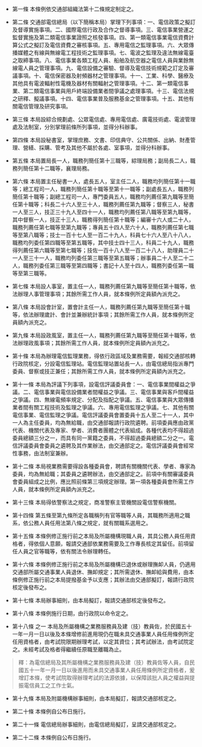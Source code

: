 * 第一條 本條例依交通部組織法第十二條規定制定之。

* 第二條 交通部電信總局（以下簡稱本局）掌理下列事項：一、電信政策之擬訂及督導實施事項。二、國際電信行政及合作之督導事項。三、電信事業營運之監督實施及第二類電信事業證照之核發事項。四、第一類電信事業電信資費計算公式之擬訂及電信資費之審核事項。五、專用電信之監理事項。六、大眾傳播媒體之有線與無線電工程技術之監理事項。七、電波之監理及違法無線電臺之取締事項。八、電信事業各類工程人員、船舶及航空器之電信人員與業餘無線電人員之管理事項。九、電信設備之審驗、督導及電信技術規範之訂定及審議事項。十、電信保密器及射頻器材之管理事項。十一、工業、科學、醫療及其他具有電波輻射性電機及器材有關輻射之管理事項。十二、第一類電信事業、第二類電信事業與用戶終端設備業者間爭議之處理事項。十三、電信法規之研釋、擬議事項。十四、電信事業普及服務基金之管理事項。十五、其他有關電信管理及研究事項。

* 第三條 本局設綜合規劃處、公眾電信處、專用電信處、廣電技術處、電波管理處及法制室，分別掌理前條所列事項，並得分科辦事。

* 第四條 本局設秘書室，掌理庶務、文書、印信典守、公共關係、出納、財產管理、營繕、採購、管考及其他不屬於各處、室事項，並得分科辦事。

* 第五條 本局置局長一人，職務列簡任第十三職等，綜理局務；副局長二人，職務列簡任第十二職等，襄理局務。

* 第六條 本局置主任秘書一人，處長五人，室主任二人，職務均列簡任第十一職等；總工程司一人，職務列簡任第十職等至第十一職等；副處長五人，職務列簡任第十職等；副總工程司一人，專門委員五人，職務均列薦任第九職等至簡任第十職等；科長二十六人至三十人，職務列薦任第九職等；督察三人，秘書一人至三人，技正三十九人至四十一人，職務均列薦任第八職等至第九職等，其中督察一人，技正十三人，職務得列簡任第十職等；編審十六人或二十人，職務列薦任第七職等至第九職等；專員五十四人至六十人，職務列薦任第七職等至第八職等；技士一百十七人至一百二十九人，科員七十六人至八十八人，職務均列委任第四職等至第五職等，其中技士四十三人，科員二十九人，職務得列薦任第六職等至第七職等；技佐一百十八人至一百二十八人，助理員二十一人至三十一人，職務均列委任第三職等至第五職等；辦事員二十人至二十二人，職務列委任第三職等至第四職等；書記十人至十四人，職務列委任第一職等至第三職等。

* 第七條 本局設人事室，置主任一人，職務列薦任第九職等至簡任第十職等，依法辦理人事管理事項；其餘所需工作人員，就本條例所定員額內派充之。

* 第八條 本局設會計室，置會計主任一人，職務列薦任第九職等至簡任第十職等，依法辦理歲計、會計並兼辦統計事項；其餘所需工作人員，就本條例所定員額內派充之。

* 第九條 本局設政風室，置主任一人，職務列薦任第九職等至簡任第十職等，依法辦理政風事項；其餘所需工作人員，就本條例所定員額內派充之。

* 第十條 本局為辦理電信監理業務，得依行政區域及業務需要，報經交通部核轉行政院核定，分設電信監理站。電信監理站置站長一人，由電信總局指派專門委員、督察或技正兼任；其餘所需工作人員，就本條例所定員額內派充之。

* 第十一條 本局為評議下列事項，設電信評議委員會：一、電信事業間權益之爭議。二、電信事業與電信設備業者間權益之爭議。三、電信事業與客戶間權益之爭議。四、無線電頻率規定、分配及指配之爭議。五、電信事業與大眾傳播業者間有關工程技術及監理之爭議。六、專用電信監理之爭議。七、其他有關電信事業、電信監理之爭議。電信評議委員會置委員十五人至二十一人，其中一人為主任委員，均為無給職，由交通部報請行政院遴聘。前項委員應由政黨代表、機關代表及專家、學者、消費者團體之代表組成。各種代表均不得超過委員總額三分之一，而具有同一黨籍之委員，不得超過委員總額二分之一。電信評議委員會委員之遴聘及其作業辦法，由交通部定之。電信評議委員會經常性事務，由法制室兼辦。

* 第十二條 本局視業務需要得設各種委員會，聘請有關機關代表、學者、專家為委員，均為無給職；其委員之遴聘辦法，由交通部定之。前項中有關審議委員會委員組成之比例，應比照前條第三項規定辦理。第一項各種委員會所需工作人員，就本條例所定員額內派充之。

* 第十三條 本局得依警察法之規定，商准警察主管機關設電信警察機關。

* 第十四條 第五條至第九條所定各職稱列有官等職等人員，其職務所適用之職系，依公務人員任用法第八條之規定，就有關職系選用之。

* 第十五條 本條例修正施行前之本局及所屬機構現職人員，其具公務人員任用資格者，得依個人意願，報請交通部依業務需要及工作專長核定其留任。前項留任人員之官等職等，依有關法令辦理轉任。

* 第十六條 本條例修正施行前之本局及所屬機構已退休或辦理撫卹人員，仍適用交通部所屬交通事業人員退休、撫卹規定；其所需退休、撫卹給與費用，由本條例修正施行前之本局提撥基金予以支應；其辦法由交通部擬訂，報請行政院核定後發布之。

* 第十七條 本局辦事細則，由本局擬訂，報請交通部核定後發布之。

* 第十八條 本條例施行日期，由行政院以命令定之。

* 第十八條 之一 本局及所屬機構之業務服務員及建（技）教員佐，於民國五十一年一月一日以後及本條增修前進用現仍在職未具交通事業人員任用條例所定任用資格者，由考試院限期辦理考試，以定其資位；其考試辦法，由考試院定之。未經考試及格者得繼續任原職至離職為止。

> 釋：為電信總局及其所屬機構之業務服務員及建（技）教員佐等人員，自民國五十一年一月一日以後進用而未具交通事業人員任用條例所定資格者，爰增訂本條，使考試院取得辦理考試的法源依據，以保障該批人員之權益與提振電信員工之工作士氣。

* 第十九條 本局及附屬機構辦事細則，由本局擬訂，報請交通部核定之。

* 第二十條 本條例自公布日施行。

* 第二十一條 電信總局辦事細則，由電信總局擬訂，呈請交通部核定之。

* 第二十二條 本條例自公布日施行。

